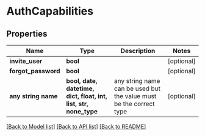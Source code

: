 # AuthCapabilities


## Properties
Name | Type | Description | Notes
------------ | ------------- | ------------- | -------------
**invite_user** | **bool** |  | [optional] 
**forgot_password** | **bool** |  | [optional] 
**any string name** | **bool, date, datetime, dict, float, int, list, str, none_type** | any string name can be used but the value must be the correct type | [optional]

[[Back to Model list]](../README.md#documentation-for-models) [[Back to API list]](../README.md#documentation-for-api-endpoints) [[Back to README]](../README.md)


